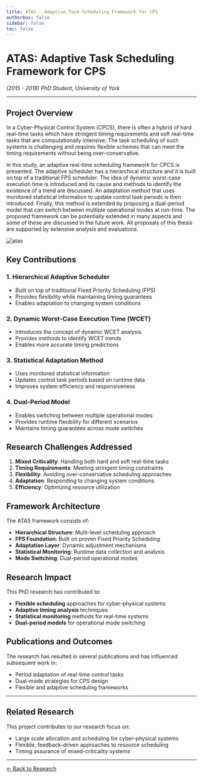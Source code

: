 ```yaml
---
title: ATAS - Adaptive Task Scheduling Framework for CPS
authorbox: false
sidebar: false
toc: false
---
```


# ATAS: Adaptive Task Scheduling Framework for CPS

*(2015 - 2018) PhD Student, University of York*

---

## Project Overview

In a Cyber-Physical Control System (CPCS), there is often a hybrid of hard real-time tasks which have stringent timing requirements and soft real-time tasks that are computationally intensive. The task scheduling of such systems is challenging and requires flexible schemes that can meet the timing requirements without being over-conservative.

In this study, an adaptive real-time scheduling framework for CPCS is presented. The adaptive scheduler has a hierarchical structure and it is built on top of a traditional FPS scheduler. The idea of dynamic worst-case execution time is introduced and its cause and methods to identify the existence of a trend are discussed. An adaptation method that uses monitored statistical information to update control task periods is then introduced. Finally, this method is extended by proposing a dual-period model that can switch between multiple operational modes at run-time. The proposed framework can be potentially extended in many aspects and some of these are discussed in the future work. All proposals of this thesis are supported by extensive analysis and evaluations.

![atas](/img/atas.png)

## Key Contributions

### 1. Hierarchical Adaptive Scheduler
- Built on top of traditional Fixed Priority Scheduling (FPS)
- Provides flexibility while maintaining timing guarantees
- Enables adaptation to changing system conditions

### 2. Dynamic Worst-Case Execution Time (WCET)
- Introduces the concept of dynamic WCET analysis
- Provides methods to identify WCET trends
- Enables more accurate timing predictions

### 3. Statistical Adaptation Method
- Uses monitored statistical information
- Updates control task periods based on runtime data
- Improves system efficiency and responsiveness

### 4. Dual-Period Model
- Enables switching between multiple operational modes
- Provides runtime flexibility for different scenarios
- Maintains timing guarantees across mode switches

## Research Challenges Addressed

1. **Mixed Criticality**: Handling both hard and soft real-time tasks
2. **Timing Requirements**: Meeting stringent timing constraints
3. **Flexibility**: Avoiding over-conservative scheduling approaches
4. **Adaptation**: Responding to changing system conditions
5. **Efficiency**: Optimizing resource utilization

## Framework Architecture

The ATAS framework consists of:

- **Hierarchical Structure**: Multi-level scheduling approach
- **FPS Foundation**: Built on proven Fixed Priority Scheduling
- **Adaptation Layer**: Dynamic adjustment mechanisms
- **Statistical Monitoring**: Runtime data collection and analysis
- **Mode Switching**: Dual-period operational modes

## Research Impact

This PhD research has contributed to:
- **Flexible scheduling** approaches for cyber-physical systems
- **Adaptive timing analysis** techniques
- **Statistical monitoring** methods for real-time systems
- **Dual-period models** for operational mode switching

## Publications and Outcomes

The research has resulted in several publications and has influenced subsequent work in:
- Period adaptation of real-time control tasks
- Dual-mode strategies for CPS design
- Flexible and adaptive scheduling frameworks

---

## Related Research

This project contributes to our research focus on:
- Large scale allocation and scheduling for cyber-physical systems
- Flexible, feedback-driven approaches to resource scheduling
- Timing assurance of mixed-criticality systems

---

[← Back to Research](../research)

